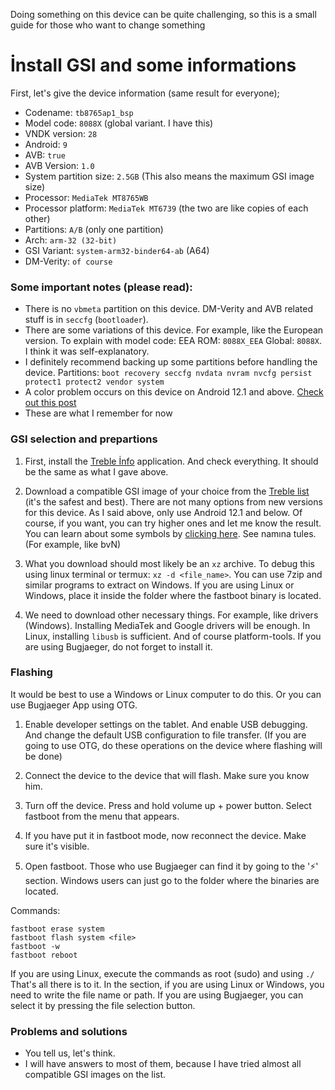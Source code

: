 Doing something on this device can be quite challenging, so this is a small guide for those who want to change something

# İnstall GSI and some informations

First, let's give the device information (same result for everyone);
- Codename: `tb8765ap1_bsp`
- Model code: `8088X` (global variant. I have this)
- VNDK version: `28`
- Android: `9`
- AVB: `true`
- AVB Version: `1.0`
- System partition size: `2.5GB` (This also means the maximum GSI image size)
- Processor: `MediaTek MT8765WB`
- Processor platform: `MediaTek MT6739` (the two are like copies of each other)
- Partitions: `A/B` (only one partition)
- Arch: `arm-32 (32-bit)`
- GSI Variant: `system-arm32-binder64-ab` (A64)
- DM-Verity: `of course`

### Some important notes (please read):
- There is no `vbmeta` partition on this device. DM-Verity and AVB related stuff is in `seccfg` (`bootloader`).
- There are some variations of this device. For example, like the European version. To explain with model code: EEA ROM: `8088X_EEA` Global: `8088X`. I think it was self-explanatory.
- I definitely recommend backing up some partitions before handling the device. Partitions: `boot recovery seccfg nvdata nvram nvcfg persist protect1 protect2 vendor system`
- A color problem occurs on this device on Android 12.1 and above. [Check out this post](https://github.com/TrebleDroid/treble_experimentations/issues/91)
- These are what I remember for now

### GSI selection and prepartions
1. First, install the [Treble İnfo](https://play.google.com/store/apps/details?id=tk.hack5.treblecheck) application. And check everything. It should be the same as what I gave above.

2. Download a compatible GSI image of your choice from the [Treble list](https://github.com/phhusson/treble_experimentations/wiki/Generic-System-Image-%28GSI%29-list) (it's the safest and best). There are not many options from new versions for this device. As I said above, only use Android 12.1 and below. Of course, if you want, you can try higher ones and let me know the result. You can learn about some symbols by [clicking here](https://sourceforge.net/projects/andyyan-gsi/files/). See namına tules. (For example, like bvN)

3. What you download should most likely be an `xz` archive. To debug this using linux terminal or termux: `xz -d <file_name>`. You can use 7zip and similar programs to extract on Windows. If you are using Linux or Windows, place it inside the folder where the fastboot binary is located.

4. We need to download other necessary things. For example, like drivers (Windows). Installing MediaTek and Google drivers will be enough. In Linux, installing `libusb` is sufficient. And of course platform-tools. If you are using Bugjaeger, do not forget to install it.

### Flashing
It would be best to use a Windows or Linux computer to do this. Or you can use Bugjaeger App using OTG.

1. Enable developer settings on the tablet. And enable USB debugging. And change the default USB configuration to file transfer. (If you are going to use OTG, do these operations on the device where flashing will be done)

2. Connect the device to the device that will flash. Make sure you know him.

3. Turn off the device. Press and hold volume up + power button. Select fastboot from the menu that appears.

4. If you have put it in fastboot mode, now reconnect the device. Make sure it's visible.

5. Open fastboot. Those who use Bugjaeger can find it by going to the '⚡' section. Windows users can just go to the folder where the binaries are located.

Commands:
```
fastboot erase system
fastboot flash system <file>
fastboot -w
fastboot reboot
```
If you are using Linux, execute the commands as root (sudo) and using `./`
That's all there is to it. In the <file> section, if you are using Linux or Windows, you need to write the file name or path. If you are using Bugjaeger, you can select it by pressing the file selection button.

### Problems and solutions
- You tell us, let's think.
- I will have answers to most of them, because I have tried almost all compatible GSI images on the list.
